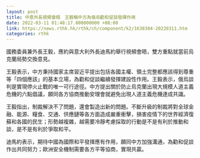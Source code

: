 ```yaml
---
layout: post
title: 中意外長視頻會晤　王毅稱中方為俄烏勸和促談發揮作用
date: 2022-03-11 01:48:17.000000000 +08:00
link: https://news.rthk.hk/rthk/ch/component/k2/1638304-20220311.htm
categories: rthk
---
```


國務委員兼外長王毅，應約與意大利外長迪馬約舉行視頻會晤，雙方重點就當前烏克蘭局勢交換意見。

王毅表示，中方秉持國家主席習近平提出包括各國主權、領土完整都應該得到尊重等「四個應該」的基本立場，為勸和促談繼續發揮建設性作用。王毅表示，俄烏談判是實現停火止戰的唯一可行途徑。中方提出關於防止烏克蘭出現大規模人道主義危機的六點倡議，願同各方協商推動安理會就避免出現人道主義危機達成共識。

王毅指出，制裁解決不了問題，還會製造出新的問題。不斷升級的制裁將對全球金融、能源、糧食、交通、供應鏈等各方面造成嚴重衝擊，損害疫情下的世界經濟復蘇和各國的民生；形勢越複雜，越需要冷靜考慮採取的行動是不是有利於推動和談，是不是有利於爭取和平。

迪馬約表示，期待中國為國際和平發揮應有作用，願同中方加強溝通，為勸和促談作出共同努力；歐洲安全機制需要各方平等協商，實現共贏。
